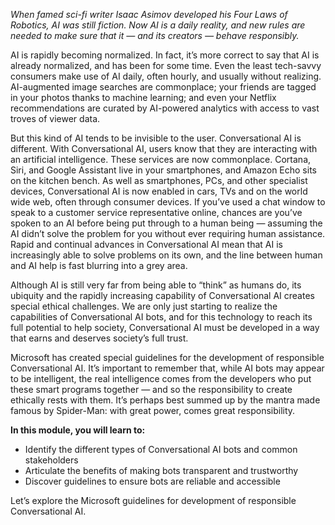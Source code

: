 *When famed sci-fi writer Isaac Asimov developed his Four Laws of Robotics, AI was still fiction. Now AI is a daily reality, and new rules are needed to make sure that it — and its creators — behave responsibly.*

AI is rapidly becoming normalized. In fact, it’s more correct to say that AI is already normalized, and has been for some time. Even the least tech-savvy consumers make use of AI daily, often hourly, and usually without realizing. AI-augmented image searches are commonplace; your friends are tagged in your photos thanks to machine learning; and even your Netflix recommendations are curated by AI-powered analytics with access to vast troves of viewer data.

But this kind of AI tends to be invisible to the user. Conversational AI is different. With Conversational AI, users know that they are interacting with an artificial intelligence. These services are now commonplace. Cortana, Siri, and Google Assistant live in your smartphones, and Amazon Echo sits on the kitchen bench. As well as smartphones, PCs, and other specialist devices, Conversational AI is now enabled in cars, TVs and on the world wide web, often through consumer devices. If you’ve used a chat window to speak to a customer service representative online, chances are you’ve spoken to an AI before being put through to a human being — assuming the AI didn’t solve the problem for you without ever requiring human assistance. Rapid and continual advances in Conversational AI mean that AI is increasingly able to solve problems on its own, and the line between human and AI help is fast blurring into a grey area.

Although AI is still very far from being able to “think” as humans do, its ubiquity and the rapidly increasing capability of Conversational AI creates special ethical challenges. We are only just starting to realize the capabilities of Conversational AI bots, and for this technology to reach its full potential to help society, Conversational AI must be developed in a way that earns and deserves society’s full trust.

Microsoft has created special guidelines for the development of responsible Conversational AI. It’s important to remember that, while AI bots may appear to be intelligent, the real intelligence comes from the developers who put these smart programs together — and so the responsibility to create ethically rests with them. It’s perhaps best summed up by the mantra made famous by Spider-Man: with great power, comes great responsibility.

**In this module, you will learn to:**

* Identify the different types of Conversational AI bots and common stakeholders
* Articulate the benefits of making bots transparent and trustworthy
* Discover guidelines to ensure bots are reliable and accessible

Let’s explore the Microsoft guidelines for development of responsible Conversational AI.
